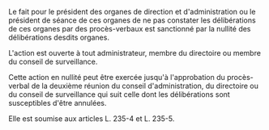 Le fait pour le président des organes de direction et d'administration ou le président de séance de ces organes de ne pas constater les délibérations de ces organes par des procès-verbaux est sanctionné par la nullité des délibérations desdits organes.

L'action est ouverte à tout administrateur, membre du directoire ou membre du conseil de surveillance.

Cette action en nullité peut être exercée jusqu'à l'approbation du procès-verbal de la deuxième réunion du conseil d'administration, du directoire ou du conseil de surveillance qui suit celle dont les délibérations sont susceptibles d'être annulées.

Elle est soumise aux articles L. 235-4 et L. 235-5.
